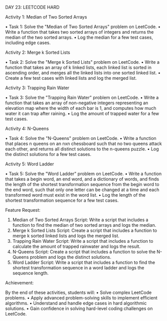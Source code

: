
DAY 23: LEETCODE HARD

Activity 1: Median of Two Sorted Arrays

• Task 1: Solve the "Median of Two Sorted Arrays" problem on LeetCode.
• Write a function that takes two sorted arrays of integers and returns the median of the two sorted arrays.
• Log the median for a few test cases, including edge cases.

Activity 2: Merge k Sorted Lists

• Task 2: Solve the "Merge k Sorted Lists" problem on LeetCode.
• Write a function that takes an array of k linked lists, each linked list is sorted in ascending order, and merges all the linked lists into one sorted linked list.
• Create a few test cases with linked lists and log the merged list.

Activity 3: Trapping Rain Water

• Task 3: Solve the "Trapping Rain Water" problem on LeetCode.
• Write a function that takes an array of non-negative integers representing an elevation map where the width of each bar is 1, and computes how much water it can trap after raining. • Log the amount of trapped water for a few test cases.

Activity 4: N-Queens

• Task 4: Solve the "N-Queens" problem on LeetCode.
• Write a function that places n queens on an nxn chessboard such that no two queens attack each other, and returns all distinct solutions to the n-queens puzzle.
• Log the distinct solutions for a few test cases.

Activity 5: Word Ladder

• Task 5: Solve the "Word Ladder" problem on LeetCode.
• Write a function that takes a begin word, an end word, and a dictionary of words, and finds the length of the shortest transformation sequence from the begin word to the end word, such that only one letter can be changed at a time and each transformed word must exist in the word list.
• Log the length of the shortest transformation sequence for a few test cases.

Feature Request:

1. Median of Two Sorted Arrays Script: Write a script that includes a function to find the median of two sorted arrays and logs the median.
2. Merge k Sorted Lists Script: Create a script that includes a function to merge k sorted linked lists and logs the merged list.
3. Trapping Rain Water Script: Write a script that includes a function to calculate the amount of trapped rainwater and logs the result.
4. N-Queens Script: Create a script that includes a function to solve the N-Queens problem and logs the distinct solutions.
5. Word Ladder Script: Write a script that includes a function to find the shortest transformation sequence in a word ladder and logs the sequence length.

Achievement:

By the end of these activities, students will:
• Solve complex LeetCode problems.
• Apply advanced problem-solving skills to implement efficient algorithms.
• Understand and handle edge cases in hard algorithmic solutions.
• Gain confidence in solving hard-level coding challenges on LeetCode.